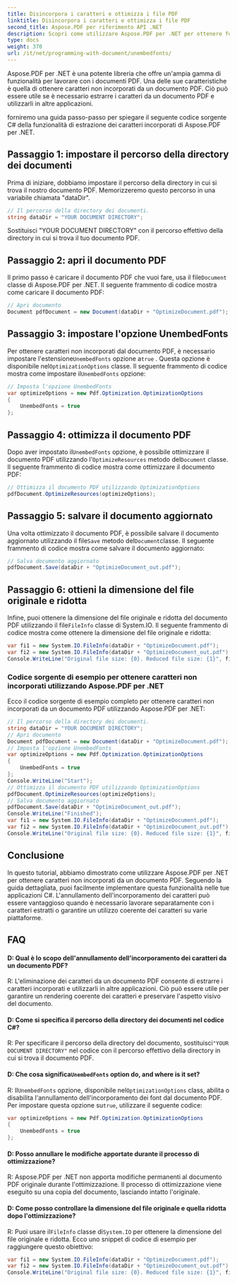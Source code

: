 ```yaml
---
title: Disincorpora i caratteri e ottimizza i file PDF
linktitle: Disincorpora i caratteri e ottimizza i file PDF
second_title: Aspose.PDF per riferimento API .NET
description: Scopri come utilizzare Aspose.PDF per .NET per ottenere font Unembed e ottimizzare i file PDF. Una guida passo passo.
type: docs
weight: 370
url: /it/net/programming-with-document/unembedfonts/
---
```

Aspose.PDF per .NET è una potente libreria che offre un'ampia gamma di funzionalità per lavorare con i documenti PDF. Una delle sue caratteristiche è quella di ottenere caratteri non incorporati da un documento PDF. Ciò può essere utile se è necessario estrarre i caratteri da un documento PDF e utilizzarli in altre applicazioni.

forniremo una guida passo-passo per spiegare il seguente codice sorgente C# della funzionalità di estrazione dei caratteri incorporati di Aspose.PDF per .NET.

## Passaggio 1: impostare il percorso della directory dei documenti

Prima di iniziare, dobbiamo impostare il percorso della directory in cui si trova il nostro documento PDF. Memorizzeremo questo percorso in una variabile chiamata "dataDir".

```csharp
// Il percorso della directory dei documenti.
string dataDir = "YOUR DOCUMENT DIRECTORY";
```

Sostituisci "YOUR DOCUMENT DIRECTORY" con il percorso effettivo della directory in cui si trova il tuo documento PDF.

## Passaggio 2: apri il documento PDF

 Il primo passo è caricare il documento PDF che vuoi fare, usa il file`Document` classe di Aspose.PDF per .NET. Il seguente frammento di codice mostra come caricare il documento PDF:

```csharp
// Apri documento
Document pdfDocument = new Document(dataDir + "OptimizeDocument.pdf");
```

## Passaggio 3: impostare l'opzione UnembedFonts

 Per ottenere caratteri non incorporati dal documento PDF, è necessario impostare l'estensione`UnembedFonts` opzione a`true` . Questa opzione è disponibile nel`OptimizationOptions` classe. Il seguente frammento di codice mostra come impostare il`UnembedFonts` opzione:

```csharp
// Imposta l'opzione UnembedFonts
var optimizeOptions = new Pdf.Optimization.OptimizationOptions
{
	UnembedFonts = true
};
```

## Passaggio 4: ottimizza il documento PDF

 Dopo aver impostato il`UnembedFonts` opzione, è possibile ottimizzare il documento PDF utilizzando l'`OptimizeResources` metodo del`Document` classe. Il seguente frammento di codice mostra come ottimizzare il documento PDF:

```csharp
// Ottimizza il documento PDF utilizzando OptimizationOptions
pdfDocument.OptimizeResources(optimizeOptions);
```

## Passaggio 5: salvare il documento aggiornato

 Una volta ottimizzato il documento PDF, è possibile salvare il documento aggiornato utilizzando il file`Save` metodo del`Document`classe. Il seguente frammento di codice mostra come salvare il documento aggiornato:

```csharp
// Salva documento aggiornato
pdfDocument.Save(dataDir + "OptimizeDocument_out.pdf");
```

## Passaggio 6: ottieni la dimensione del file originale e ridotta

 Infine, puoi ottenere la dimensione del file originale e ridotta del documento PDF utilizzando il file`FileInfo` classe di System.IO. Il seguente frammento di codice mostra come ottenere la dimensione del file originale e ridotta:

```csharp
var fi1 = new System.IO.FileInfo(dataDir + "OptimizeDocument.pdf");
var fi2 = new System.IO.FileInfo(dataDir + "OptimizeDocument_out.pdf");
Console.WriteLine("Original file size: {0}. Reduced file size: {1}", fi1.Length, fi2.Length);
```

### Codice sorgente di esempio per ottenere caratteri non incorporati utilizzando Aspose.PDF per .NET

Ecco il codice sorgente di esempio completo per ottenere caratteri non incorporati da un documento PDF utilizzando Aspose.PDF per .NET:

```csharp
// Il percorso della directory dei documenti.
string dataDir = "YOUR DOCUMENT DIRECTORY";
// Apri documento
Document pdfDocument = new Document(dataDir + "OptimizeDocument.pdf");
// Imposta l'opzione UnembedFonts
var optimizeOptions = new Pdf.Optimization.OptimizationOptions
{
	UnembedFonts = true
};
Console.WriteLine("Start");
// Ottimizza il documento PDF utilizzando OptimizationOptions
pdfDocument.OptimizeResources(optimizeOptions);
// Salva documento aggiornato
pdfDocument.Save(dataDir + "OptimizeDocument_out.pdf");
Console.WriteLine("Finished");
var fi1 = new System.IO.FileInfo(dataDir + "OptimizeDocument.pdf");
var fi2 = new System.IO.FileInfo(dataDir + "OptimizeDocument_out.pdf");
Console.WriteLine("Original file size: {0}. Reduced file size: {1}", fi1.Length, fi2.Length);
```

## Conclusione

In questo tutorial, abbiamo dimostrato come utilizzare Aspose.PDF per .NET per ottenere caratteri non incorporati da un documento PDF. Seguendo la guida dettagliata, puoi facilmente implementare questa funzionalità nelle tue applicazioni C#. L'annullamento dell'incorporamento dei caratteri può essere vantaggioso quando è necessario lavorare separatamente con i caratteri estratti o garantire un utilizzo coerente dei caratteri su varie piattaforme.

## FAQ

#### D: Qual è lo scopo dell'annullamento dell'incorporamento dei caratteri da un documento PDF?

R: L'eliminazione dei caratteri da un documento PDF consente di estrarre i caratteri incorporati e utilizzarli in altre applicazioni. Ciò può essere utile per garantire un rendering coerente dei caratteri e preservare l'aspetto visivo del documento.

#### D: Come si specifica il percorso della directory dei documenti nel codice C#?

 R: Per specificare il percorso della directory del documento, sostituisci`"YOUR DOCUMENT DIRECTORY"` nel codice con il percorso effettivo della directory in cui si trova il documento PDF.

####  D: Che cosa significa`UnembedFonts` option do, and where is it set?

 R: Il`UnembedFonts` opzione, disponibile nel`OptimizationOptions` class, abilita o disabilita l'annullamento dell'incorporamento dei font dal documento PDF. Per impostare questa opzione su`true`, utilizzare il seguente codice:

```csharp
var optimizeOptions = new Pdf.Optimization.OptimizationOptions
{
	UnembedFonts = true
};
```

#### D: Posso annullare le modifiche apportate durante il processo di ottimizzazione?

R: Aspose.PDF per .NET non apporta modifiche permanenti al documento PDF originale durante l'ottimizzazione. Il processo di ottimizzazione viene eseguito su una copia del documento, lasciando intatto l'originale.

#### D: Come posso controllare la dimensione del file originale e quella ridotta dopo l'ottimizzazione?

R: Puoi usare il`FileInfo` classe di`System.IO` per ottenere la dimensione del file originale e ridotta. Ecco uno snippet di codice di esempio per raggiungere questo obiettivo:

```csharp
var fi1 = new System.IO.FileInfo(dataDir + "OptimizeDocument.pdf");
var fi2 = new System.IO.FileInfo(dataDir + "OptimizeDocument_out.pdf");
Console.WriteLine("Original file size: {0}. Reduced file size: {1}", fi1.Length, fi2.Length);
```
